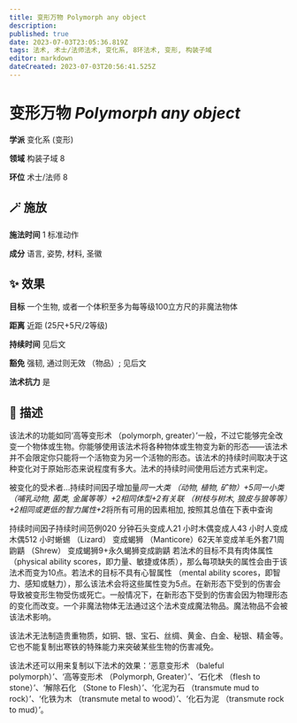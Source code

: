 ```yaml
---
title: 变形万物 Polymorph any object
description: 
published: true
date: 2023-07-03T23:05:36.819Z
tags: 法术, 术士/法师法术, 变化系, 8环法术, 变形, 构装子域
editor: markdown
dateCreated: 2023-07-03T20:56:41.525Z
---
```


# **变形万物** *Polymorph any object*

**学派** 变化系 (变形) 

**领域** 构装子域 8

**环位** 术士/法师 8

## 🪄 施放

**施法时间** 1 标准动作

**成分** 语言, 姿势, 材料, 圣徽

## ✨ 效果 

**目标** 一个生物, 或者一个体积至多为每等级100立方尺的非魔法物体 

**距离** 近距 (25尺+5尺/2等级)  

**持续时间** 见后文 

**豁免** 强韧, 通过则无效 （物品）; 见后文

**法术抗力** 是

## 📖 描述

该法术的功能如同‘高等变形术 （polymorph, greater）’一般，不过它能够完全改变一个物体或生物。你能够使用该法术将各种物体或生物变为新的形态——该法术并不会限定你只能将一个活物变为另一个活物的形态。该法术的持续时间取决于这种变化对于原始形态来说程度有多大。法术的持续时间使用后述方式来判定。

 被变化的受术者…持续时间因子增加量*同一大类 （动物, 植物, 矿物）+5同一小类 （哺乳动物, 菌类, 金属等等）+2相同体型+2有关联 （树枝与树木, 狼皮与狼等等）+2相同或更低的智力属性+2*将所有可用的因素相加, 按照其总值在下表中查询 

 持续时间因子持续时间范例020 分钟石头变成人21 小时木偶变成人43 小时人变成木偶512 小时蜥蜴 （Lizard） 变成蝎狮 （Manticore）62天羊变成羊毛外套71周鼩鼱 （Shrew） 变成蝎狮9+永久蝎狮变成鼩鼱  若法术的目标不具有肉体属性 （physical ability scores，即力量、敏捷或体质），那么每项缺失的属性会由于该法术而变为10点。若法术的目标不具有心智属性 （mental ability scores，即智力、感知或魅力），那么该法术会将这些属性变为5点。在新形态下受到的伤害会导致被变形生物受伤或死亡。一般情况下，在新形态下受到的伤害会因为物理形态的变化而改变。一个非魔法物体无法通过这个法术变成魔法物品。魔法物品不会被该法术影响。

该法术无法制造贵重物质，如铜、银、宝石、丝绸、黄金、白金、秘银、精金等。它也不能复制出寒铁的特殊能力来突破某些生物的伤害减免。

该法术还可以用来复制以下法术的效果：‘恶意变形术 （baleful polymorph）’、‘高等变形术 （Polymorph, Greater）’、‘石化术 （flesh to stone）’、‘解除石化 （Stone to Flesh）’、‘化泥为石 （transmute mud to rock）’、‘化铁为木 （transmute metal to wood）’、‘化石为泥 （transmute rock to mud）’。
    